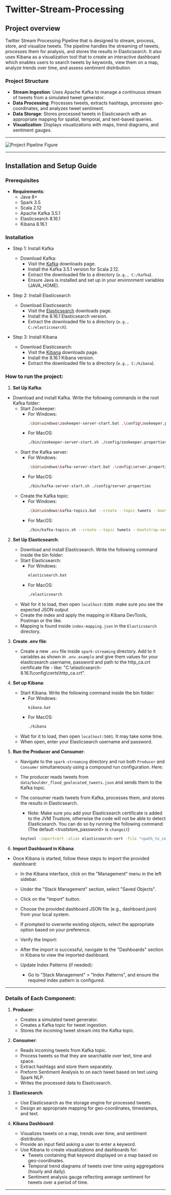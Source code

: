 # Twitter-Stream-Processing
## Project overview
Twitter Stream Processing Pipeline that is designed to stream, process, store, and visualize tweets. The pipeline handles the streaming of tweets, processes them for analysis, and stores the results in Elasticsearch. It also uses Kibana as a visualization tool that to create an interactive dashboard which enables users to search tweets by keywords, view them on a map, analyze trends over time, and assess sentiment distribution.

### Project Structure
- **Stream Ingestion**: Uses Apache Kafka to manage a continuous stream of tweets from a simulated tweet generator.
- **Data Processing**: Processes tweets, extracts hashtags, processes geo-coordinates, and analyzes tweet sentiment.
- **Data Storage**: Stores processed tweets in Elasticsearch with an appropriate mapping for spatial, temporal, and text-based queries.
- **Visualization**: Displays visualizations with maps, trend diagrams, and sentiment gauges.

---
![Project Pipeline Figure]()

---

## Installation and Setup Guide
### Prerequisites
- **Requirements**:
  - Java 8+
  - Spark 3.5
  - Scala 2.12
  - Apache Kafka 3.5.1
  - Elasticsearch 8.16.1
  - Kibana 8.16.1

### Installation
- Step 1: Install Kafka
  - Download Kafka:
    - Visit the [Kafka](https://kafka.apache.org) downloads page.
    - Install the Kafka 3.5.1 version for Scala 2.12.
    - Extract the downloaded file to a directory (`e.g., C:/kafka`).  
    - Ensure Java is installed and set up in your environment variables (JAVA_HOME).

- Step 2: Install Elasticsearch
  - Download Elasticsearch:
    - Visit the [Elasticsearch](https://www.elastic.co/downloads/elasticsearch) downloads page.
    - Install the 8.16.1 Elasticsearch version.
    - Extract the downloaded file to a directory (`e.g., C:/elasticsearch`).

- Step 3: Install Kibana
  - Download Elasticsearch:
    - Visit the [Kibana](https://www.elastic.co/downloads/kibana) downloads page.
    - Install the 8.16.1 Kibana version.
    - Extract the downloaded file to a directory (`e.g., C:/kibana`).
       
### How to run the project:
1. **Set Up Kafka**:
- Download and install Kafka. Write the following commands in the root Kafka folder:
   - Start Zookeeper:
     - For Windows: 
         ```bash
         .\bin\windows\zookeeper-server-start.bat .\config\zookeeper.properties
         ```
      - For MacOS: 
         ```bash
         ./bin/zookeeper-server-start.sh ./config/zookeeper.properties
         ```
   - Start the Kafka server:
      - For Windows: 
         ```bash
         .\bin\windows\kafka-server-start.bat .\config\server.properties
         ```
      - For MacOS: 
         ```bash
         ./bin/kafka-server-start.sh ./config/server.properties
         ```
   - Create the Kafka topic:
      - For Windows: 
         ```bash
         .\bin\windows\kafka-topics.bat --create --topic tweets --bootstrap-server localhost:9092
         ```
      - For MacOS: 
         ```bash
         ./bin/kafka-topics.sh --create --topic tweets --bootstrap-server localhost:9092
         ```
         
     
2. **Set Up Elasticsearch**:
   - Download and install Elasticsearch. Write the following command inside the bin folder:
   - Start Elasticsearch:
     - For Windows: 
         ```bash
         elasticsearch.bat
         ```
      - For MacOS: 
         ```bash
         ./elasticsearch
         ```
   - Wait for it to load, then open `localhost:9200`. make sure you see the expected JSON output
   - Create the index and apply the mapping in Kibana DevTools, Postman or the like.
   -  Mapping is found inside `index-mapping.json` in the `Elasticsearch` directory.

3. **Create .env file**:
   - Create a new `.env` file inside `spark-streaming` directory. Add to it variables as shown in `.env.example` and give them values for your elasticsearch username, password and path to the http_ca.crt certificate file - like: "C:\elasticsearch-8.16.1\config\certs\http_ca.crt".

4. **Set up Kibana**:
   - Start Kibana. Write the following command inside the bin folder:
     - For Windows: 
         ```bash
         kibana.bat
         ```
      - For MacOS: 
         ```bash
         ./kibana
         ```
   - Wait for it to load, then open `localhost:5601`. It may take some time.
   - When open, enter your Elasticsearch username and password.

5. **Run the Producer and Consumer**:
   - Navigate to the `spark-streaming` directory and run both `Producer` and `Consumer` simultaneously using a compound run configuration. Here:
   - The producer reads tweets from `data/boulder_flood_geolocated_tweets.json` and sends them to the Kafka topic.
   - The consumer reads tweets from Kafka, processes them, and stores the results in Elasticsearch.
  
       - Note: Make sure you add your Elasticsearch certificate is added to the JVM Trustore, otherwise the code will not be able to detect Elasticsearch. You can do so by running the following command: (The default <truststore_password> is `changeit`)
       ```bash
       keytool -importcert -alias elasticsearch-cert -file "<path_to_certificate_file>" -keystore "<path_to_jvm_truststore>" -storepass <truststore_password>
       ```

5. **Import Dashboard in Kibana**:
  - Once Kibana is started, follow these steps to import the provided dashboard:

    - In the Kibana interface, click on the "Management" menu in the left sidebar.
    - Under the "Stack Management" section, select "Saved Objects".
    - Click on the "Import" button.
    - Choose the provided dashboard JSON file (e.g., dashboard.json) from your local system.
    - If prompted to overwrite existing objects, select the appropriate option based on your preference.

    - Verify the Import:
    - After the import is successful, navigate to the "Dashboards" section in Kibana to view the imported dashboard.
    - Update Index Patterns (if needed):
        - Go to "Stack Management" > "Index Patterns", and ensure the required index pattern is configured.

---

### Details of Each Component:
1. **Producer**:
   - Creates a simulated tweet generator. 
   - Creates a Kafka topic for tweet ingestion. 
   - Stores the incoming tweet stream into the Kafka topic.

2. **Consumer**:
   - Reads incoming tweets from Kafka topic.
   - Process tweets so that they are searchable over text, time and space.
   - Extract hashtags and store them separately.
   - Preform Sentiment Analysis to on each tweet based on text using Spark NLP.
   - Writes the processed data to Elasticsearch.

3. **Elasticsearch**:
   - Use Elasticsearch as the storage engine for processed tweets. 
   - Design an appropriate mapping for geo-coordinates, timestamps, and text. 

4. **Kibana Dashboard**:
   - Visualizes tweets on a map, trends over time, and sentiment distribution.
   - Provide an input field asking a user to enter a keyword.
   - Use Kibana to create visualizations and dashboards for:
       -  Tweets containing that keyword displayed on a map based on geo-coordinates. 
       -  Temporal trend diagrams of tweets over time using aggregations (hourly and daily). 
       -  Sentiment analysis gauge reflecting average sentiment for tweets over a period of time. 

---
